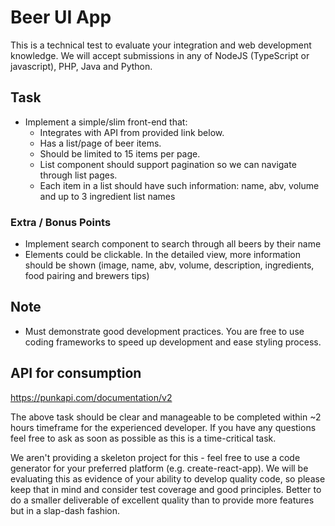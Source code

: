 # Beer UI App

This is a technical test to evaluate your integration and web development knowledge. We will accept submissions in any of NodeJS (TypeScript or javascript), PHP, Java and Python.
 
## Task
* Implement a simple/slim front-end that:
  * Integrates with API from provided link below.
  * Has a list/page of beer items.
  * Should be limited to 15 items per page.
  * List component should support pagination so we can navigate through list pages.
  * Each item in a list should have such information: name, abv, volume and up to 3 ingredient list names
 
### Extra / Bonus Points

* Implement search component to search through all beers by their name
* Elements could be clickable. In the detailed view, more information should be shown (image, name, abv, volume, description, ingredients, food pairing and brewers tips)
 
## Note

* Must demonstrate good development practices. You are free to use coding frameworks to speed up development and ease styling process.
 
## API for consumption

https://punkapi.com/documentation/v2
 
The above task should be clear and manageable to be completed within ~2 hours timeframe for the experienced developer. If you have any questions feel free to ask as soon as possible as this is a time-critical task.
 
We aren't providing a skeleton project for this - feel free to use a code generator for your preferred platform (e.g. create-react-app). We will be evaluating this as evidence of your ability to develop quality code, so please keep that in mind and consider test coverage and good principles. Better to do a smaller deliverable of excellent quality than to provide more features but in a slap-dash fashion.
 
